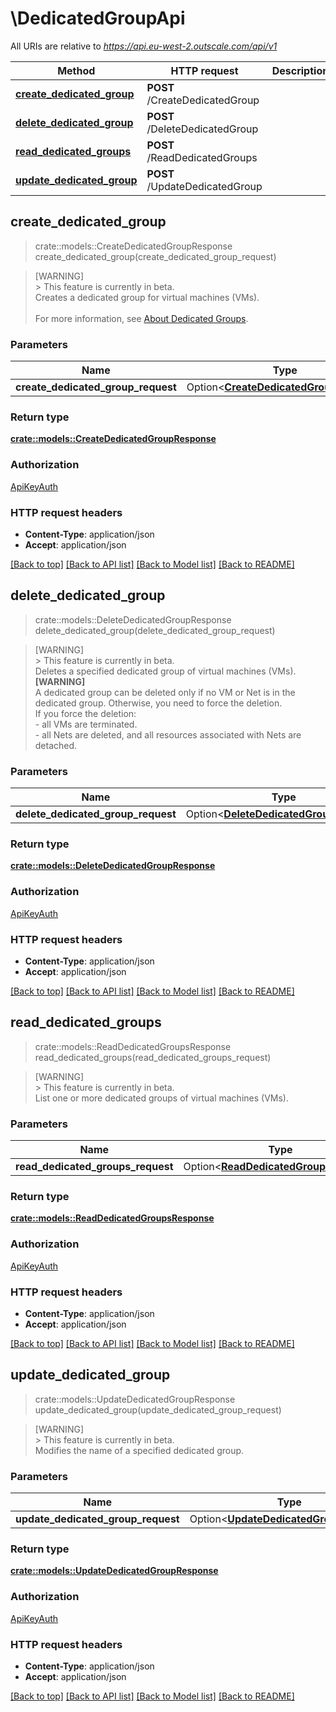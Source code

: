 # \DedicatedGroupApi

All URIs are relative to *https://api.eu-west-2.outscale.com/api/v1*

Method | HTTP request | Description
------------- | ------------- | -------------
[**create_dedicated_group**](DedicatedGroupApi.md#create_dedicated_group) | **POST** /CreateDedicatedGroup | 
[**delete_dedicated_group**](DedicatedGroupApi.md#delete_dedicated_group) | **POST** /DeleteDedicatedGroup | 
[**read_dedicated_groups**](DedicatedGroupApi.md#read_dedicated_groups) | **POST** /ReadDedicatedGroups | 
[**update_dedicated_group**](DedicatedGroupApi.md#update_dedicated_group) | **POST** /UpdateDedicatedGroup | 



## create_dedicated_group

> crate::models::CreateDedicatedGroupResponse create_dedicated_group(create_dedicated_group_request)


> [WARNING]<br /> > This feature is currently in beta.<br />  Creates a dedicated group for virtual machines (VMs).<br /><br /> For more information, see [About Dedicated Groups](https://docs.outscale.com/en/userguide/About-Dedicated-Groups.html).

### Parameters


Name | Type | Description  | Required | Notes
------------- | ------------- | ------------- | ------------- | -------------
**create_dedicated_group_request** | Option<[**CreateDedicatedGroupRequest**](CreateDedicatedGroupRequest.md)> |  |  |

### Return type

[**crate::models::CreateDedicatedGroupResponse**](CreateDedicatedGroupResponse.md)

### Authorization

[ApiKeyAuth](../README.md#ApiKeyAuth)

### HTTP request headers

- **Content-Type**: application/json
- **Accept**: application/json

[[Back to top]](#) [[Back to API list]](../README.md#documentation-for-api-endpoints) [[Back to Model list]](../README.md#documentation-for-models) [[Back to README]](../README.md)


## delete_dedicated_group

> crate::models::DeleteDedicatedGroupResponse delete_dedicated_group(delete_dedicated_group_request)


> [WARNING]<br /> > This feature is currently in beta.<br />  Deletes a specified dedicated group of virtual machines (VMs).<br />  **[WARNING]**<br /> A dedicated group can be deleted only if no VM or Net is in the dedicated group. Otherwise, you need to force the deletion.<br /> If you force the deletion:<br /> - all VMs are terminated.<br /> - all Nets are deleted, and all resources associated with Nets are detached.

### Parameters


Name | Type | Description  | Required | Notes
------------- | ------------- | ------------- | ------------- | -------------
**delete_dedicated_group_request** | Option<[**DeleteDedicatedGroupRequest**](DeleteDedicatedGroupRequest.md)> |  |  |

### Return type

[**crate::models::DeleteDedicatedGroupResponse**](DeleteDedicatedGroupResponse.md)

### Authorization

[ApiKeyAuth](../README.md#ApiKeyAuth)

### HTTP request headers

- **Content-Type**: application/json
- **Accept**: application/json

[[Back to top]](#) [[Back to API list]](../README.md#documentation-for-api-endpoints) [[Back to Model list]](../README.md#documentation-for-models) [[Back to README]](../README.md)


## read_dedicated_groups

> crate::models::ReadDedicatedGroupsResponse read_dedicated_groups(read_dedicated_groups_request)


> [WARNING]<br /> > This feature is currently in beta.<br />  List one or more dedicated groups of virtual machines (VMs).

### Parameters


Name | Type | Description  | Required | Notes
------------- | ------------- | ------------- | ------------- | -------------
**read_dedicated_groups_request** | Option<[**ReadDedicatedGroupsRequest**](ReadDedicatedGroupsRequest.md)> |  |  |

### Return type

[**crate::models::ReadDedicatedGroupsResponse**](ReadDedicatedGroupsResponse.md)

### Authorization

[ApiKeyAuth](../README.md#ApiKeyAuth)

### HTTP request headers

- **Content-Type**: application/json
- **Accept**: application/json

[[Back to top]](#) [[Back to API list]](../README.md#documentation-for-api-endpoints) [[Back to Model list]](../README.md#documentation-for-models) [[Back to README]](../README.md)


## update_dedicated_group

> crate::models::UpdateDedicatedGroupResponse update_dedicated_group(update_dedicated_group_request)


> [WARNING]<br /> > This feature is currently in beta.<br />  Modifies the name of a specified dedicated group.<br />

### Parameters


Name | Type | Description  | Required | Notes
------------- | ------------- | ------------- | ------------- | -------------
**update_dedicated_group_request** | Option<[**UpdateDedicatedGroupRequest**](UpdateDedicatedGroupRequest.md)> |  |  |

### Return type

[**crate::models::UpdateDedicatedGroupResponse**](UpdateDedicatedGroupResponse.md)

### Authorization

[ApiKeyAuth](../README.md#ApiKeyAuth)

### HTTP request headers

- **Content-Type**: application/json
- **Accept**: application/json

[[Back to top]](#) [[Back to API list]](../README.md#documentation-for-api-endpoints) [[Back to Model list]](../README.md#documentation-for-models) [[Back to README]](../README.md)

